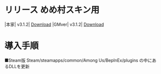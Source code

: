 # リリース めめ村スキン用
|本家| v3.1.2| [Download](https://github.com/hinakkyu/TheOtherHats/releases/download/v3.1.2/TheOtherRoles_V3.1.2.zip)
|GMver| v3.1.2| [Download](https://github.com/hinakkyu/TheOtherHats/releases/download/v3.1.2GM/TheOtherRolesGM_v3.12.zip)

# 導入手順
■Steam版
Steam/steamapps/common/Among Us/BepInEx/plugins
の中にあるDLLを更新

